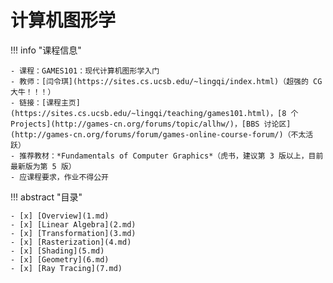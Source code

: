 # 计算机图形学

!!! info "课程信息"

    - 课程：GAMES101：现代计算机图形学入门
    - 教师：[闫令琪](https://sites.cs.ucsb.edu/~lingqi/index.html)（超强的 CG 大牛！！！）
    - 链接：[课程主页](https://sites.cs.ucsb.edu/~lingqi/teaching/games101.html)，[8 个 Projects](http://games-cn.org/forums/topic/allhw/)，[BBS 讨论区](http://games-cn.org/forums/forum/games-online-course-forum/)（不太活跃）
    - 推荐教材：*Fundamentals of Computer Graphics*（虎书，建议第 3 版以上，目前最新版为第 5 版）
    - 应课程要求，作业不得公开

!!! abstract "目录"

    - [x] [Overview](1.md)
    - [x] [Linear Algebra](2.md)
    - [x] [Transformation](3.md)
    - [x] [Rasterization](4.md)
    - [x] [Shading](5.md)
    - [x] [Geometry](6.md)
    - [x] [Ray Tracing](7.md)